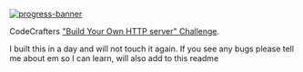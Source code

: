 [![progress-banner](https://backend.codecrafters.io/progress/http-server/eedd61b3-ab1c-4f50-b6bc-261bc4979583)](https://app.codecrafters.io/users/codecrafters-bot?r=2qF)

CodeCrafters
["Build Your Own HTTP server" Challenge](https://app.codecrafters.io/courses/http-server/overview).

I built this in a day and will not touch it again. If you see any bugs please tell me about em so I can learn, will also add to this readme
